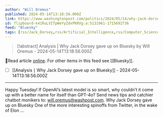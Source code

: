 ```yaml
---
author: "Will Oremus"
published: 2024-05-14T13:18:56.000Z
link: https://www.washingtonpost.com/politics/2024/05/14/why-jack-dorsey-gave-up-bluesky/
id: flipboard-k41RuLVITpWeYyZdxPKRVg:a:5131961-1715692736
feed: "Bluesky"
tags: [rss/Jack_Dorsey,rss/Artificial_Intelligence,rss/Computer_Science,rss/Technology,rss/Bluesky]
---
```

> [!abstract] Analysis | Why Jack Dorsey gave up on Bluesky by Will Oremus - 2024-05-14T13:18:56.000Z

🔗Read article [online](https://www.washingtonpost.com/politics/2024/05/14/why-jack-dorsey-gave-up-bluesky/). For other items in this feed see [[Bluesky]].

- [ ] [[Analysis ∣ Why Jack Dorsey gave up on Bluesky]] - 2024-05-14T13:18:56.000Z
- - -
Happy Tuesday! If OpenAI’s latest model is so smart, why couldn’t it come up with a better name for itself than GPT-4o? Send news tips and catchier chatbot monikers to: will.oremus@washpost.com. Why Jack Dorsey gave up on Bluesky One of the more interesting spinoffs from Twitter, in the wake of Elon …
